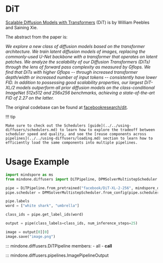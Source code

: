 <!--Copyright 2024 The HuggingFace Team. All rights reserved.

Licensed under the Apache License, Version 2.0 (the "License"); you may not use this file except in compliance with
the License. You may obtain a copy of the License at

http://www.apache.org/licenses/LICENSE-2.0

Unless required by applicable law or agreed to in writing, software distributed under the License is distributed on
an "AS IS" BASIS, WITHOUT WARRANTIES OR CONDITIONS OF ANY KIND, either express or implied. See the License for the
specific language governing permissions and limitations under the License.
-->

# DiT

[Scalable Diffusion Models with Transformers](https://huggingface.co/papers/2212.09748) (DiT) is by William Peebles and Saining Xie.

The abstract from the paper is:

*We explore a new class of diffusion models based on the transformer architecture. We train latent diffusion models of images, replacing the commonly-used U-Net backbone with a transformer that operates on latent patches. We analyze the scalability of our Diffusion Transformers (DiTs) through the lens of forward pass complexity as measured by Gflops. We find that DiTs with higher Gflops -- through increased transformer depth/width or increased number of input tokens -- consistently have lower FID. In addition to possessing good scalability properties, our largest DiT-XL/2 models outperform all prior diffusion models on the class-conditional ImageNet 512x512 and 256x256 benchmarks, achieving a state-of-the-art FID of 2.27 on the latter.*

The original codebase can be found at [facebookresearch/dit](https://github.com/facebookresearch/dit).

!!! tip
    
    Make sure to check out the Schedulers [guide](../../using-diffusers/schedulers.md) to learn how to explore the tradeoff between scheduler speed and quality, and see the [reuse components across pipelines](../../using-diffusers/loading.md) section to learn how to efficiently load the same components into multiple pipelines.

# Usage Example

```python
import mindspore as ms
from mindone.diffusers import DiTPipeline, DPMSolverMultistepScheduler

pipe = DiTPipeline.from_pretrained("facebook/DiT-XL-2-256", mindspore_dtype=ms.float16, revision="refs/pr/1")
pipe.scheduler = DPMSolverMultistepScheduler.from_config(pipe.scheduler.config)

pipe.labels
word = ["white shark", "umbrella"]

class_ids = pipe.get_label_ids(word)

output = pipe(class_labels=class_ids, num_inference_steps=25)

image = output[0][0]
image.save("image.png")
```

::: mindone.diffusers.DiTPipeline
    members:
        - all
        - __call__

::: mindone.diffusers.pipelines.ImagePipelineOutput

